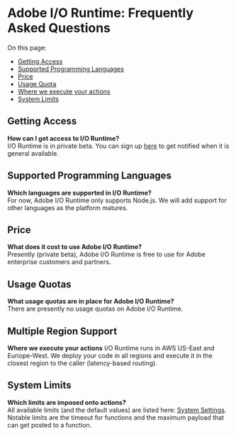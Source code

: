 # Adobe I/O Runtime: Frequently Asked Questions

On this page: 
- [Getting Access ](#gettingaccess)
- [Supported Programming Languages](#supportedprogramminglanguages)
- [Price](#price)
- [Usage Quota](#usagequota)
- [Where we execute your actions](#multipleregionsupport)
- [System Limits](#systemlimits)

## Getting Access 
**How can I get access to I/O Runtime?**  
I/O Runtime is in private beta. You can sign up [here](https://adobeio.typeform.com/to/RWhT8Y) to get notified when it is general available.

## Supported Programming Languages 
**Which languages are supported in I/O Runtime?**  
For now, Adobe I/O Runtime only supports Node.js. We will add support for other languages as the platform matures.

## Price 
**What does it cost to use Adobe I/O Runtime?**  
Presently (private beta), Adobe I/O Runtime is free to use for Adobe enterprise customers and partners.

## Usage Quotas 
**What usage quotas are in place for Adobe I/O Runtime?**  
There are presently no usage quotas on Adobe I/O Runtime.

## Multiple Region Support
**Where we execute your actions**
I/O Runtime runs in AWS US-East and Euriope-West. We deploy your code in all regions and execute it in the closest region to the caller (latency-based routing).

## System Limits
**Which limits are imposed onto actions?**  
All available limits (and the default values) are listed here: [System Settings](../guides/system_settings.md). Notable limits are the timeout for functions and the maximum payload that can get posted to a function.